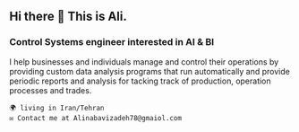 ## Hi there 👋  This is Ali.
### Control Systems engineer interested in AI & BI


I help businesses and individuals manage and control their operations by providing custom data analysis programs that run automatically and provide periodic reports and analysis for tacking track of production, operation processes and trades.

    🌍 living in Iran/Tehran
    ✉️ Contact me at Alinabavizadeh78@gmaiol.com


<!--
**AliNabavi/AliNabavi** is a ✨ _special_ ✨ repository because its `README.md` (this file) appears on your GitHub profile.

Here are some ideas to get you started:

- 🔭 I’m currently working on ...
- 🌱 I’m currently learning ...
- 👯 I’m looking to collaborate on ...
- 🤔 I’m looking for help with ...
- 💬 Ask me about ...
- 📫 How to reach me: ...
- 😄 Pronouns: ...
- ⚡ Fun fact: ...
-->
